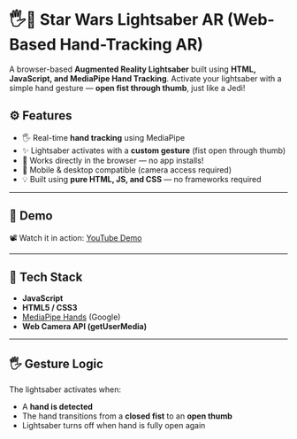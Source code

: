 # 🖐️🔦 Star Wars Lightsaber AR (Web-Based Hand-Tracking AR)

A browser-based **Augmented Reality Lightsaber** built using **HTML, JavaScript, and MediaPipe Hand Tracking**. Activate your lightsaber with a simple hand gesture — **open fist through thumb**, just like a Jedi!


## ⚙️ Features

- 🖐️ Real-time **hand tracking** using MediaPipe
- ✨ Lightsaber activates with a **custom gesture** (fist open through thumb)
- 🎯 Works directly in the browser — no app installs!
- 📱 Mobile & desktop compatible (camera access required)
- 💡 Built using **pure HTML, JS, and CSS** — no frameworks required

---

## 🚀 Demo

📽️ Watch it in action: [YouTube Demo](https://youtu.be/your-demo-video) 

---

## 🧠 Tech Stack

- **JavaScript**
- **HTML5 / CSS3**
- [MediaPipe Hands](https://google.github.io/mediapipe/solutions/hands.html) (Google)
- **Web Camera API (getUserMedia)**

---

## 🖐️ Gesture Logic

The lightsaber activates when:
- A **hand is detected**
- The hand transitions from a **closed fist** to an **open thumb**
- Lightsaber turns off when hand is fully open again
